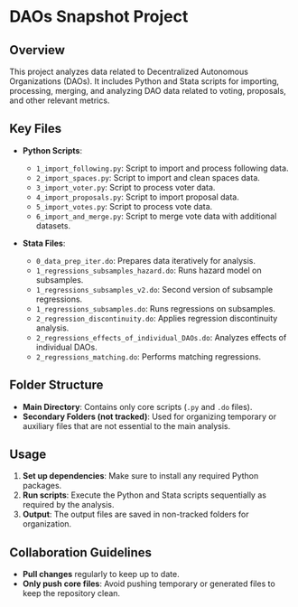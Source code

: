 # DAOs Snapshot Project

## Overview
This project analyzes data related to Decentralized Autonomous Organizations (DAOs). It includes Python and Stata scripts for importing, processing, merging, and analyzing DAO data related to voting, proposals, and other relevant metrics.

## Key Files
- **Python Scripts**:
  - `1_import_following.py`: Script to import and process following data.
  - `2_import_spaces.py`: Script to import and clean spaces data.
  - `3_import_voter.py`: Script to process voter data.
  - `4_import_proposals.py`: Script to import proposal data.
  - `5_import_votes.py`: Script to process vote data.
  - `6_import_and_merge.py`: Script to merge vote data with additional datasets.

- **Stata Files**:
  - `0_data_prep_iter.do`: Prepares data iteratively for analysis.
  - `1_regressions_subsamples_hazard.do`: Runs hazard model on subsamples.
  - `1_regressions_subsamples_v2.do`: Second version of subsample regressions.
  - `1_regressions_subsamples.do`: Runs regressions on subsamples.
  - `2_regression_discontinuity.do`: Applies regression discontinuity analysis.
  - `2_regressions_effects_of_individual_DAOs.do`: Analyzes effects of individual DAOs.
  - `2_regressions_matching.do`: Performs matching regressions.

## Folder Structure
- **Main Directory**: Contains only core scripts (`.py` and `.do` files).
- **Secondary Folders (not tracked)**: Used for organizing temporary or auxiliary files that are not essential to the main analysis.

## Usage
1. **Set up dependencies**: Make sure to install any required Python packages.
2. **Run scripts**: Execute the Python and Stata scripts sequentially as required by the analysis.
3. **Output**: The output files are saved in non-tracked folders for organization.

## Collaboration Guidelines
- **Pull changes** regularly to keep up to date.
- **Only push core files**: Avoid pushing temporary or generated files to keep the repository clean.
